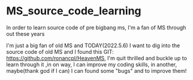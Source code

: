 # MS_source_code_learning
In order to learn source code of pre bigbang ms, I'm a fan of MS through out these years

I'm just a big fan of old MS and TODAY(2022.5.6) I want to dig into the source code of old MS and I found this GIT: https://github.com/ronancpl/HeavenMS, I'm quit thrilled and buckle up to learn through it ,in on way, I can improve my coding skills, in another, maybe(thank god if I can) I can found some "bugs" and to improve them!
